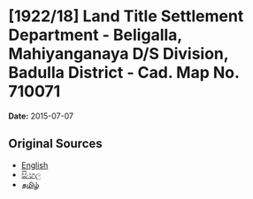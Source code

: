 # [1922/18] Land Title Settlement Department - Beligalla, Mahiyanganaya D/S Division, Badulla District - Cad. Map No. 710071

**Date:** 2015-07-07

## Original Sources

- [English](https://documents.gov.lk/view/extra-gazettes/2015/7/1922-18_E.pdf)
- [සිංහල](https://documents.gov.lk/view/extra-gazettes/2015/7/1922-18_S.pdf)
- [தமிழ்](https://documents.gov.lk/view/extra-gazettes/2015/7/1922-18_T.pdf)
